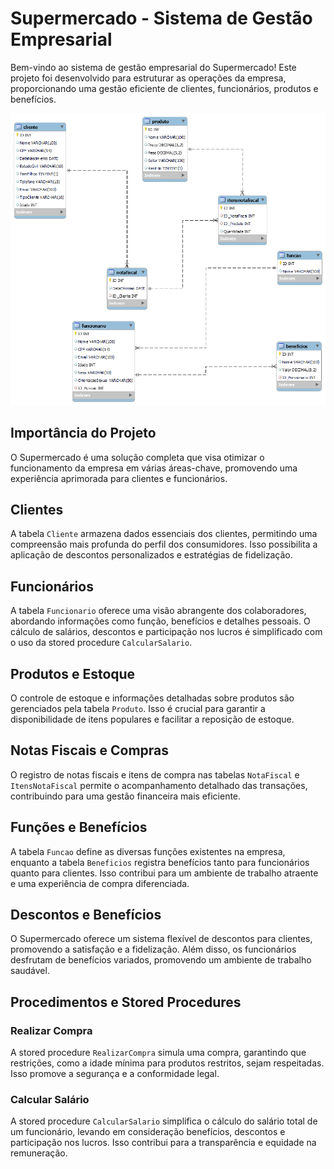 
# Supermercado - Sistema de Gestão Empresarial

Bem-vindo ao sistema de gestão empresarial do Supermercado! Este projeto foi desenvolvido para estruturar as operações da empresa, proporcionando uma gestão eficiente de clientes, funcionários, produtos e benefícios.


![Diagrama do Supermercado](https://github.com/Pablo-seixas/Supermercado_BD/raw/main/grafico%20supermercado.mwb.png)



## Importância do Projeto

O Supermercado é uma solução completa que visa otimizar o funcionamento da empresa em várias áreas-chave, promovendo uma experiência aprimorada para clientes e funcionários.

## Clientes

A tabela `Cliente` armazena dados essenciais dos clientes, permitindo uma compreensão mais profunda do perfil dos consumidores. Isso possibilita a aplicação de descontos personalizados e estratégias de fidelização.

## Funcionários

A tabela `Funcionario` oferece uma visão abrangente dos colaboradores, abordando informações como função, benefícios e detalhes pessoais. O cálculo de salários, descontos e participação nos lucros é simplificado com o uso da stored procedure `CalcularSalario`.

## Produtos e Estoque

O controle de estoque e informações detalhadas sobre produtos são gerenciados pela tabela `Produto`. Isso é crucial para garantir a disponibilidade de itens populares e facilitar a reposição de estoque.

## Notas Fiscais e Compras

O registro de notas fiscais e itens de compra nas tabelas `NotaFiscal` e `ItensNotaFiscal` permite o acompanhamento detalhado das transações, contribuindo para uma gestão financeira mais eficiente.

## Funções e Benefícios

A tabela `Funcao` define as diversas funções existentes na empresa, enquanto a tabela `Beneficios` registra benefícios tanto para funcionários quanto para clientes. Isso contribui para um ambiente de trabalho atraente e uma experiência de compra diferenciada.

## Descontos e Benefícios

O Supermercado oferece um sistema flexível de descontos para clientes, promovendo a satisfação e a fidelização. Além disso, os funcionários desfrutam de benefícios variados, promovendo um ambiente de trabalho saudável.

## Procedimentos e Stored Procedures

### Realizar Compra

A stored procedure `RealizarCompra` simula uma compra, garantindo que restrições, como a idade mínima para produtos restritos, sejam respeitadas. Isso promove a segurança e a conformidade legal.

### Calcular Salário

A stored procedure `CalcularSalario` simplifica o cálculo do salário total de um funcionário, levando em consideração benefícios, descontos e participação nos lucros. Isso contribui para a transparência e equidade na remuneração.




